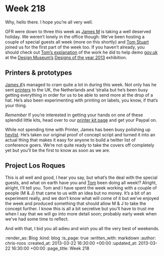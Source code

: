 Week 218
========

Why, hello there. I hope you’re all very well.

GFR were down to three this week as [James M](/james-mead) is taking a well deserved holiday. We weren’t lonely in the office though: We’ve been hosting a couple of special guests all week (more on this shortly) and [Tom Stuart](https://twitter.com/tomstuart) joined us for the first part of the week too. If you haven’t already, you should check out [Tom’s explanation](http://codon.com/building-a-govuk-exhibit) of the work he did to help demo [gov.uk](https://gov.uk) at the [Design Museum’s](http://designmuseum.org/) [Designs of the year 2013](http://designmuseum.org/exhibitions/2013/designs-of-the-year-2013) exhibition.

## Printers & prototypes

[James A](/james-adam)’s managed to cram quite a lot in during this week. Not only has he sent [printers](/printer) to the UK, the Netherlands and ‘stralia but he’s been busy getting everything in order for us to be able to send more at the drop of a hat. He’s also been experimenting with printing on labels, you know, if that’s your thing.

*Remember* If you’re interested in getting your hands on one of these splendid little kits, head over to our [printer kit page][printer-kit] and get your Paypal on.

While not spending time with Printer, James has been busy polishing up [heylist](/heylist). He’s taken our original proof of concept script and turned it into an actual thing that makes it easy for anyone to build a twitter list of conference goers. We’re not quite ready to take the covers off completely yet but you’ll be the first to know as soon as we are.

## Project Los Roques

This is all well and good, I hear you say, but what’s the deal with the special guests, and what on earth have you and [Tom](/tom-ward) been doing all week!? Alright, alright, I’ll tell you. Tom and I have spent the week working with a couple of people (M & J) that came to us with an idea but no money. It’s a bit of an experiment really, and we don’t know what will come of it but we’ve enjoyed the week and produced something that should allow M & J to take the concept further. I know this is all a bit secretive but you'll have to trust me when I say that we will go into more detail soon; probably early week when we've had some time to reflect.

And with that, I bid you all adieu and wish you all the very best of weekends.

[printer-kit]: http://exciting.io/printer

:render_as: Blog
:kind: blog
:is_page: true
:written_with: markdown
:author: chris-roos
:created_at: 2013-03-22 16:30:00 +00:00
:updated_at: 2013-03-22 16:30:00 +00:00
:page_title: Week 218
